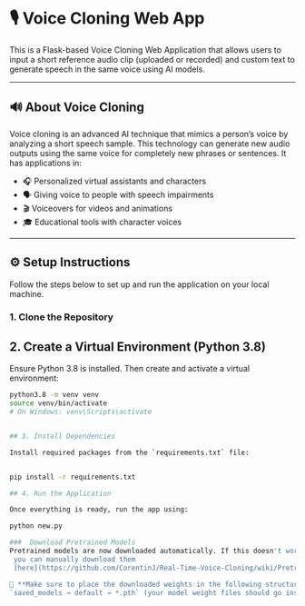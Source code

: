 # 🎙️ Voice Cloning Web App

This is a Flask-based Voice Cloning Web Application that allows users to input a short reference audio clip (uploaded or recorded) and custom text to generate speech in the same voice using AI models.

---

## 🔊 About Voice Cloning

Voice cloning is an advanced AI technique that mimics a person’s voice by analyzing a short speech sample. This technology can generate new audio outputs using the same voice for completely new phrases or sentences. It has applications in:

- 🎧 Personalized virtual assistants and characters  
- 🗣️ Giving voice to people with speech impairments  
- 🎬 Voiceovers for videos and animations  
- 🎓 Educational tools with character voices  

---

## ⚙️ Setup Instructions

Follow the steps below to set up and run the application on your local machine.

### 1. Clone the Repository

## 2. Create a Virtual Environment (Python 3.8)

Ensure Python 3.8 is installed. Then create and activate a virtual environment:

```bash
python3.8 -m venv venv
source venv/bin/activate
# On Windows: venv\Scripts\activate


## 3. Install Dependencies

Install required packages from the `requirements.txt` file:


pip install -r requirements.txt

## 4. Run the Application

Once everything is ready, run the app using:

python new.py

###  Download Pretrained Models
Pretrained models are now downloaded automatically. If this doesn't work for you,
 you can manually download them
 [here](https://github.com/CorentinJ/Real-Time-Voice-Cloning/wiki/Pretrained-models).

📁 **Make sure to place the downloaded weights in the following structure:**  
`saved_models → default → *.pth` (your model weight files should go inside the `default` folder).




